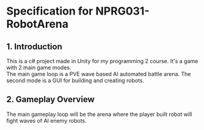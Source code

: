 # Specification for NPRG031-RobotArena

## 1. Introduction
This is a c# project made in Unity for my programming 2 course. It's a game with 2 main game modes.  
The main game loop is a PVE wave based AI automated battle arena.
The second mode is a GUI for building and creating robots.

## 2. Gameplay Overview
The main gameplay loop will be the arena where the player built robot will fight waves of AI enemy robots. 


